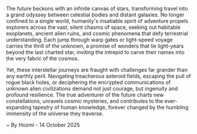 
The future beckons with an infinite canvas of stars, transforming travel into a grand odyssey between celestial bodies and distant galaxies. No longer confined to a single world, humanity's insatiable spirit of adventure propels explorers across the vast, silent chasms of space, seeking out habitable exoplanets, ancient alien ruins, and cosmic phenomena that defy terrestrial understanding. Each jump through warp gates or light-speed voyage carries the thrill of the unknown, a promise of wonders that lie light-years beyond the last charted star, inviting the intrepid to carve their names into the very fabric of the cosmos.

Yet, these interstellar journeys are fraught with challenges far grander than any earthly peril. Navigating treacherous asteroid fields, escaping the pull of rogue black holes, or deciphering the encrypted communications of unknown alien civilizations demand not just courage, but ingenuity and profound resilience. The true adventurer of the future charts new constellations, unravels cosmic mysteries, and contributes to the ever-expanding tapestry of human knowledge, forever changed by the humbling immensity of the universe they traverse.

~ By Hozmi - 14 October 2025
